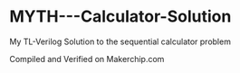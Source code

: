 # MYTH---Calculator-Solution
My TL-Verilog Solution to the sequential calculator problem

Compiled and Verified on Makerchip.com
